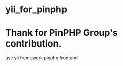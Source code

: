 yii_for_pinphp
==============
Thank for PinPHP Group's contribution.
==============
use yii framework pinphp frontend
